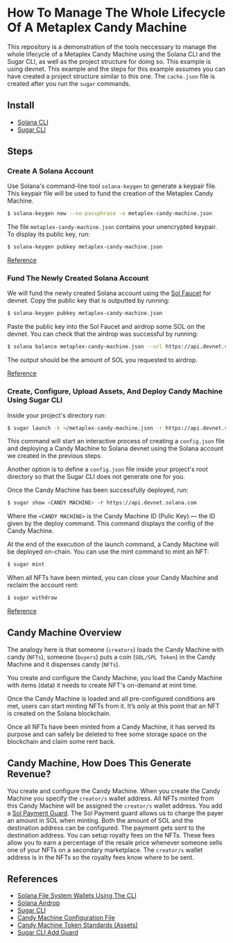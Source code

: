 # How To Manage The Whole Lifecycle Of A Metaplex Candy Machine
This repository is a demonstration of the tools neccessary to manage the whole lifecycle of 
a Metaplex Candy Machine using the Solana CLI and the Sugar CLI, as well as 
the project structure for doing so. This example is using devnet. This example and 
the steps for this example assumes you can have created a project structure similar to this one.
The `cache.json` file is created after you run the `sugar` commands.

## Install
- [Solana CLI](https://docs.solanalabs.com/cli/install)
- [Sugar CLI](https://developers.metaplex.com/candy-machine/sugar/installation)

## Steps

### Create A Solana Account

Use Solana's command-line tool `solana-keygen` to generate a keypair file. This keypair file
will be used to fund the creation of the Metaplex Candy Machine.

```bash
$ solana-keygen new --no-passphrase -o metaplex-candy-machine.json
```

The file `metaplex-candy-machine.json` contains your unencrypted keypair.
To display its public key, run:

```bash
$ solana-keygen pubkey metaplex-candy-machine.json
```

[Reference](https://docs.solanalabs.com/cli/wallets/file-system)

### Fund The Newly Created Solana Account

We will fund the newly created Solana account using the [Sol Faucet](https://solfaucet.com/) for devnet.
Copy the public key that is outputted by running:

```bash
$ solana-keygen pubkey metaplex-candy-machine.json
```

Paste the public key into the Sol Faucet and airdrop some SOL on the devnet. You can check that the airdrop was
successful by running:

```bash
$ solana balance metaplex-candy-machine.json --url https://api.devnet.solana.com
```

The output should be the amount of SOL you requested to airdrop.

[Reference](https://solana.com/developers/guides/getstarted/solana-token-airdrop-and-faucets)

### Create, Configure, Upload Assets, And Deploy Candy Machine Using Sugar CLI

 Inside your project's directory run:

```bash
$ sugar launch -k ~/metaplex-candy-machine.json -r https://api.devnet.solana.com
```

This command will start an interactive process of creating a `config.json` file and 
deploying a Candy Machine to Solana devnet using the Solana account 
we created in the previous steps.

Another option is to define a `config.json` file inside your project's root directory
so that the Sugar CLI does not generate one for you.

Once the Candy Machine has been successfully deployed, run:

```bash
$ sugar show <CANDY MACHINE> -r https://api.devnet.solana.com
```

Where the `<CANDY MACHINE>` is the Candy Machine ID (Pulic Key) — the ID given by the deploy command.
This command displays the config of the Candy Machine.

At the end of the execution of the launch command, a Candy Machine will be deployed on-chain. 
You can use the mint command to mint an NFT:

```bash
$ sugar mint
```

When all NFTs have been minted, you can close your Candy Machine and reclaim the account rent:

```bash
$ sugar withdraw
```

[Reference](https://developers.metaplex.com/candy-machine/sugar/getting-started)

## Candy Machine Overview

The analogy here is that someone (`creators`) loads the Candy Machine with candy (`NFTs`), someone (`buyers`) puts a
coin (`SOL/SPL Token`) in the Candy Machine and it dispenses candy (`NFTs`).

You create and configure the Candy Machine, you load the Candy Machine with items (data) it needs to create
NFT's on-demand at mint time.

Once the Candy Machine is loaded and all pre-configured conditions are met, users can start minting NFTs from it.
It’s only at this point that an NFT is created on the Solana blockchain.

Once all NFTs have been minted from a Candy Machine, it has served its purpose and can safely be deleted 
to free some storage space on the blockchain and claim some rent back.

## Candy Machine, How Does This Generate Revenue?

You create and configure the Candy Machine. When you create the Candy Machine you specify the `creator/s`
wallet address. All NFTs minted from this Candy Machine will be assigned the `creator/s` wallet address.
You add a [Sol Payment Guard](https://developers.metaplex.com/candy-machine/guards/sol-payment).
The Sol Payment guard allows us to charge the payer an amount in SOL when minting. Both the amount of 
SOL and the destination address can be configured. The payment gets sent to the destination address.
You can setup royalty fees on the NFTs. These fees allow you to earn a percentage of the resale price whenever 
someone sells one of your NFTs on a secondary marketplace. The `creator/s` wallet address is in the NFTs so
the royalty fees know where to be sent.

## References
- [Solana File System Wallets Using The CLI](https://docs.solanalabs.com/cli/wallets/file-system)
- [Solana Airdrop](https://solana.com/developers/guides/getstarted/solana-token-airdrop-and-faucets)
- [Sugar CLI](https://developers.metaplex.com/candy-machine/sugar/getting-started)
- [Candy Machine Configuration File](https://developers.metaplex.com/candy-machine/sugar/configuration)
- [Candy Machine Token Standards (Assets)](https://developers.metaplex.com/token-metadata/token-standard)
- [Sugar CLI Add Guard](https://developers.metaplex.com/candy-machine/sugar/commands/guard)